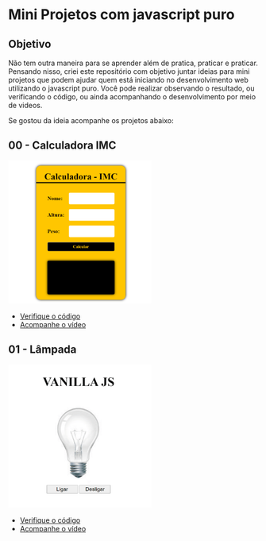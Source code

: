 # Mini Projetos com javascript puro

## Objetivo
Não tem outra maneira para se aprender além de pratica, praticar e praticar.
Pensando nisso, criei este repositório com objetivo juntar ideias para mini projetos que podem ajudar quem está iniciando no desenvolvimento web utilizando o javascript puro.
Você pode realizar observando o resultado, ou verificando o código, ou ainda acompanhando o desenvolvimento por meio de videos.

Se gostou da ideia acompanhe os projetos abaixo:

## 00 - Calculadora IMC
<a href="https://fernandoleonid.github.io/mini-projetos-js/00-imc/"> <img src="./img/00-imc.gif" style="width:30vw"> </a>
* <a href="https://fernandoleonid.github.io/mini-projetos-js/00-imc/">Verifique o código</a>
* <a href="https://youtu.be/RacwEvoTz_Y">Acompanhe o vídeo</a>

## 01 - Lâmpada 
<a href="https://fernandoleonid.github.io/mini-projetos-js/01-lampada/"> <img src="./img/01-lamp.gif" style="width:30vw"> </a>
* <a href="https://fernandoleonid.github.io/mini-projetos-js/00-lamp/">Verifique o código</a>
* <a href="https://youtu.be/4r0zOW9Zn-Y">Acompanhe o vídeo</a>
